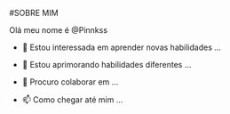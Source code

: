#SOBRE MIM

 
Olá meu nome é @Pinnkss

- 👀 Estou interessada em aprender novas habilidades ...

- 🌱 Estou aprimorando habilidades diferentes ...

- 💞️ Procuro colaborar em ...

- 📫 Como chegar até mim ...

<!---
Pinnkss/Pinnkss is a ✨ special ✨ repository because its `README.md` (this file) appears on your GitHub profile.
You can click the Preview link to take a look at your changes.
--->
